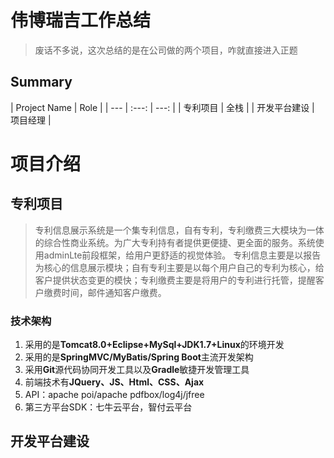 # 伟博瑞吉工作总结
> 废话不多说，这次总结的是在公司做的两个项目，咋就直接进入正题

## Summary
| Project Name | Role |
| --- | :---: | ---: |
| 专利项目 | 全栈 |
| 开发平台建设 | 项目经理 |

# 项目介绍

## 专利项目
> 专利信息展示系统是一个集专利信息，自有专利，专利缴费三大模块为一体的综合性商业系统。为广大专利持有者提供更便捷、更全面的服务。系统使用adminLte前段框架，给用户更舒适的视觉体验。
  专利信息主要是以报告为核心的信息展示模块；自有专利主要是以每个用户自己的专利为核心，给客户提供状态变更的模快；专利缴费主要是将用户的专利进行托管，提醒客户缴费时间，邮件通知客户缴费。

### 技术架构
1. 采用的是**Tomcat8.0+Eclipse+MySql+JDK1.7+Linux**的环境开发
2. 采用的是**SpringMVC/MyBatis/Spring Boot**主流开发架构
3. 采用**Git**源代码协同开发工具以及**Gradle**敏捷开发管理工具
4. 前端技术有**JQuery、JS、Html、CSS、Ajax**
5. API：apache poi/apache pdfbox/log4j/jfree
6. 第三方平台SDK：七牛云平台，智付云平台


## 开发平台建设
